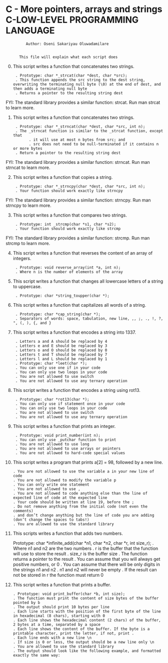 #	C - More pointers, arrays and strings C-LOW-LEVEL PROGRAMMING LANGUAGE


		     Author: Oseni Sakariyau Oluwadamilare


		  This file will explain what each script does


0. This script writes a function that concatenates two strings.

    	. Prototype: char *_strcat(char *dest, char *src);
    	. This function appends the src string to the dest string, overwriting the terminating null byte (\0) at the end of dest, and then adds a terminating null byte
    	. Returns a pointer to the resulting string dest

FYI: The standard library provides a similar function: strcat. Run man strcat to learn more.


1. This script writes a function that concatenates two strings.

    	. Prototype: char *_strncat(char *dest, char *src, int n);
    	. The _strncat function is similar to the _strcat function, except that
        	  . it will use at most n bytes from src; and
        	  . src does not need to be null-terminated if it contains n or more bytes
    	. Return a pointer to the resulting string dest

FYI: The standard library provides a similar function: strncat. Run man strncat to learn more.


2. This script writes a function that copies a string.

    	. Prototype: char *_strncpy(char *dest, char *src, int n);
    	. Your function should work exactly like strncpy

FYI: The standard library provides a similar function: strncpy. Run man strncpy to learn more.

3. This script writes a function that compares two strings.

    	. Prototype: int _strcmp(char *s1, char *s2);
    	. Your function should work exactly like strcmp

FYI: The standard library provides a similar function: strcmp. Run man strcmp to learn more.


4. This script writes a function that reverses the content of an array of integers.

    	. Prototype: void reverse_array(int *a, int n);
    	. Where n is the number of elements of the array


5. This script writes a function that changes all lowercase letters of a string to uppercase.

    	. Prototype: char *string_toupper(char *);


6. This script writes a function that capitalizes all words of a string.

    	. Prototype: char *cap_string(char *);
    	. Separators of words: space, tabulation, new line, ,, ;, ., !, ?, ", (, ), {, and }


7. This script writes a function that encodes a string into 1337.

    	. Letters a and A should be replaced by 4
    	. Letters e and E should be replaced by 3
    	. Letters o and O should be replaced by 0
    	. Letters t and T should be replaced by 7
    	. Letters l and L should be replaced by 1
    	. Prototype: char *leet(char *);
    	. You can only use one if in your code
    	. You can only use two loops in your code
    	. You are not allowed to use switch
    	. You are not allowed to use any ternary operation


8. This script writes a function that encodes a string using rot13.

    	. Prototype: char *rot13(char *);
    	. You can only use if statement once in your code
    	. You can only use two loops in your code
    	. You are not allowed to use switch
    	. You are not allowed to use any ternary operation


9. This script writes a function that prints an integer.

    	. Prototype: void print_number(int n);
    	. You can only use _putchar function to print
    	. You are not allowed to use long
    	. You are not allowed to use arrays or pointers
    	. You are not allowed to hard-code special values


10. This script writes a program that prints a[2] = 98, followed by a new line.

    	. You are not allowed to use the variable a in your new line of code
    	. You are not allowed to modify the variable p
    	. You can only write one statement
    	. You are not allowed to use ,
    	. You are not allowed to code anything else than the line of expected line of code at the expected line
    	. Your code should be written at line 19, before the ;
    	. Do not remove anything from the initial code (not even the comments)
    	. and don’t change anything but the line of code you are adding (don’t change the spaces to tabs!)
    	. You are allowed to use the standard library


11. This scripts writes a function that adds two numbers.

    Prototype: char *infinite_add(char *n1, char *n2, char *r, int size_r);
    	. Where n1 and n2 are the two numbers
    	. r is the buffer that the function will use to store the result
    	. size_r is the buffer size
    	. The function returns a pointer to the result
    	. You can assume that you will always get positive numbers, or 0
    	. You can assume that there will be only digits in the strings n1 and n2
    	. n1 and n2 will never be empty
    	. If the result can not be stored in r the function must return 0


12. This script writes a function that prints a buffer.

    	. Prototype: void print_buffer(char *b, int size);
    	. The function must print the content of size bytes of the buffer pointed by b
    	. The output should print 10 bytes per line
    	. Each line starts with the position of the first byte of the line in hexadecimal (8 chars), starting with 0
    	. Each line shows the hexadecimal content (2 chars) of the buffer, 2 bytes at a time, separated by a space
    	. Each line shows the content of the buffer. If the byte is a printable character, print the letter, if not, print .
    	. Each line ends with a new line \n
    	. If size is 0 or less, the output should be a new line only \n
    	. You are allowed to use the standard library
    	. The output should look like the following example, and formatted exactly the same way:


